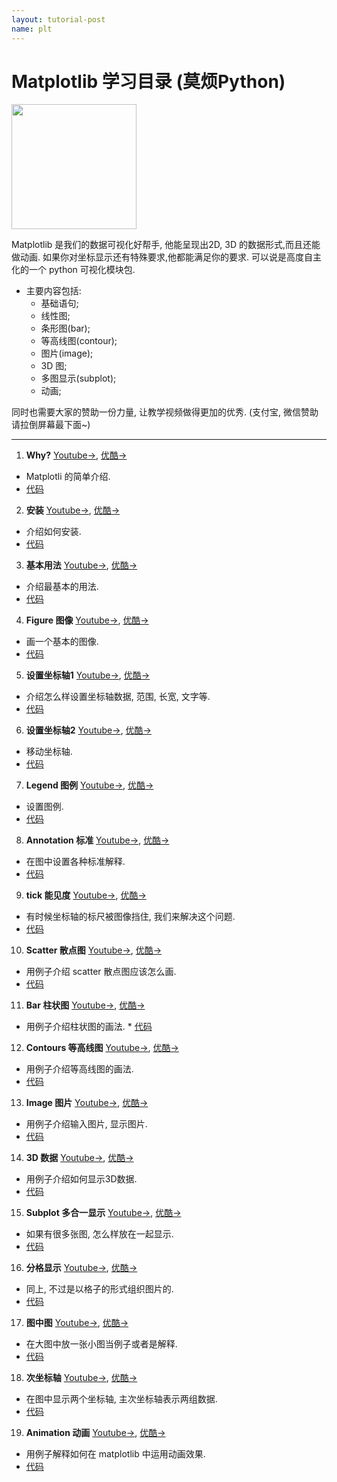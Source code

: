 ```yaml
---
layout: tutorial-post
name: plt
---
```

 
# Matplotlib 学习目录 (莫烦Python)
<img src="static/img/course-cover/plt.jpg" height="200">

Matplotlib 是我们的数据可视化好帮手, 他能呈现出2D, 3D 的数据形式,而且还能做动画. 如果你对坐标显示还有特殊要求,他都能满足你的要求.
可以说是高度自主化的一个 python 可视化模块包.


* 主要内容包括:
  * 基础语句;
  * 线性图;
  * 条形图(bar);
  * 等高线图(contour);
  * 图片(image);
  * 3D 图;
  * 多图显示(subplot);
  * 动画;


同时也需要大家的赞助一份力量, 让教学视频做得更加的优秀. (支付宝, 微信赞助请拉倒屏幕最下面~)

---


1. **Why?** [Youtube->](https://www.youtube.com/watch?v=dLrndCJzbzA&list=PLXO45tsB95cKiBRXYqNNCw8AUo6tYen3l&index=1), [优酷->](http://v.youku.com/v_show/id_XMTcxNTk3NTQ2NA==.html?f=28097045&o=1)
  * Matplotli 的简单介绍. 
  * [代码](https://github.com/MorvanZhou/tutorials/blob/master/matplotlibTUT/plt1_why.py)
  


2. **安装** [Youtube->](https://www.youtube.com/watch?v=F2K5hqLiBi0&index=2&list=PLXO45tsB95cKiBRXYqNNCw8AUo6tYen3l), [优酷->](http://v.youku.com/v_show/id_XMTcxNjAxMDAxNg==.html?f=28097045&o=1)
  * 介绍如何安装. 
  * [代码](https://github.com/MorvanZhou/tutorials/blob/master/matplotlibTUT/plt2_install.py)
  


3. **基本用法** [Youtube->](https://www.youtube.com/watch?v=4Y7f0znUT6E&index=3&list=PLXO45tsB95cKiBRXYqNNCw8AUo6tYen3l), [优酷->](http://v.youku.com/v_show/id_XMTcxNjA0MjM2MA==.html?f=28097045&o=1)
  * 介绍最基本的用法. 
  * [代码](https://github.com/MorvanZhou/tutorials/blob/master/matplotlibTUT/plt3_simple_plot.py)
  


4. **Figure 图像** [Youtube->](https://www.youtube.com/watch?v=5IuawGiZ7_0&list=PLXO45tsB95cKiBRXYqNNCw8AUo6tYen3l&index=4), [优酷->](http://v.youku.com/v_show/id_XMTcxNjA2OTM5Mg==.html?f=28097045&o=1)
  *  画一个基本的图像. 
  * [代码](https://github.com/MorvanZhou/tutorials/blob/master/matplotlibTUT/plt4_figure.py)
  


5. **设置坐标轴1** [Youtube->](https://www.youtube.com/watch?v=46EsDY8V6lQ&list=PLXO45tsB95cKiBRXYqNNCw8AUo6tYen3l&index=5), [优酷->](http://v.youku.com/v_show/id_XMTcxNjEyMDY4MA==.html?f=28097045&o=1)
  * 介绍怎么样设置坐标轴数据, 范围, 长宽, 文字等. 
  * [代码](https://github.com/MorvanZhou/tutorials/blob/master/matplotlibTUT/plt5_ax_setting1.py)
  


6. **设置坐标轴2** [Youtube->](https://www.youtube.com/watch?v=w83mFG5tyW4&list=PLXO45tsB95cKiBRXYqNNCw8AUo6tYen3l&index=6), [优酷->](http://v.youku.com/v_show/id_XMTcxNjE2MjkwMA==.html?f=28097045&o=1)
  * 移动坐标轴. 
  * [代码](https://github.com/MorvanZhou/tutorials/blob/master/matplotlibTUT/plt6_ax_setting2.py)
  


7. **Legend 图例** [Youtube->](https://www.youtube.com/watch?v=dGZyoX72iEg&index=7&list=PLXO45tsB95cKiBRXYqNNCw8AUo6tYen3l), [优酷->](http://v.youku.com/v_show/id_XMTcxNjE5MzA0OA==.html?f=28097045&o=1)
  * 设置图例. 
  * [代码](https://github.com/MorvanZhou/tutorials/blob/master/matplotlibTUT/plt7_legend.py)
  


8. **Annotation 标准** [Youtube->](https://www.youtube.com/watch?v=p7FoQqWk_Uo&list=PLXO45tsB95cKiBRXYqNNCw8AUo6tYen3l&index=8), [优酷->](http://v.youku.com/v_show/id_XMTcxNjI2OTIyNA==.html?f=28097045&o=1)
  * 在图中设置各种标准解释. 
  * [代码](https://github.com/MorvanZhou/tutorials/blob/master/matplotlibTUT/plt8_annotation.py)
  


9. **tick 能见度** [Youtube->](https://www.youtube.com/watch?v=zj-tXbuFY_4&list=PLXO45tsB95cKiBRXYqNNCw8AUo6tYen3l&index=9), [优酷->](http://v.youku.com/v_show/id_XMTcxNjI5NzEyMA==.html?f=28097045&o=1)
  * 有时候坐标轴的标尺被图像挡住, 我们来解决这个问题. 
  * [代码](https://github.com/MorvanZhou/tutorials/blob/master/matplotlibTUT/plt9_tick_visibility.py)
  


10. **Scatter 散点图** [Youtube->](https://www.youtube.com/watch?v=EPDaHAbLPs4&list=PLXO45tsB95cKiBRXYqNNCw8AUo6tYen3l&index=10), [优酷->](http://v.youku.com/v_show/id_XMTcxNjMzMDEyOA==.html?f=28097045&o=1)
  * 用例子介绍 scatter 散点图应该怎么画. 
  * [代码](https://github.com/MorvanZhou/tutorials/blob/master/matplotlibTUT/plt10_scatter.py)
  


11. **Bar 柱状图** [Youtube->](https://www.youtube.com/watch?v=dmGRCJIEWrE&list=PLXO45tsB95cKiBRXYqNNCw8AUo6tYen3l&index=11), [优酷->](http://v.youku.com/v_show/id_XMTcxNjM5NDI1Ng==.html?f=28097045&o=1)
  * 用例子介绍柱状图的画法. * [代码](https://github.com/MorvanZhou/tutorials/blob/master/matplotlibTUT/plt11_bar.py)
  


12. **Contours 等高线图** [Youtube->](https://www.youtube.com/watch?v=Sb4NKsYbULI&list=PLXO45tsB95cKiBRXYqNNCw8AUo6tYen3l&index=12), [优酷->](http://v.youku.com/v_show/id_XMTcyMTQ1MjAwNA==.html?f=28097045&o=1)
  * 用例子介绍等高线图的画法. 
  * [代码](https://github.com/MorvanZhou/tutorials/blob/master/matplotlibTUT/plt12_contours.py)
  


13. **Image 图片** [Youtube->](https://www.youtube.com/watch?v=rqR9429ajg4&list=PLXO45tsB95cKiBRXYqNNCw8AUo6tYen3l&index=13), [优酷->](http://v.youku.com/v_show/id_XMTcyMTM2NTA2NA==.html?f=28097045&o=1)
  * 用例子介绍输入图片, 显示图片. 
  * [代码](https://github.com/MorvanZhou/tutorials/blob/master/matplotlibTUT/plt13_image.py)
  


14. **3D 数据** [Youtube->](https://www.youtube.com/watch?v=P9ufukdL720&list=PLXO45tsB95cKiBRXYqNNCw8AUo6tYen3l&index=14), [优酷->](http://v.youku.com/v_show/id_XMTcyMTM2ODI5Mg==.html?f=28097045&o=1)
  * 用例子介绍如何显示3D数据. 
  * [代码](https://github.com/MorvanZhou/tutorials/blob/master/matplotlibTUT/plt14_3d.py)
  


15. **Subplot 多合一显示** [Youtube->](https://www.youtube.com/watch?v=Zm1cDw7DnUA&index=15&list=PLXO45tsB95cKiBRXYqNNCw8AUo6tYen3l), [优酷->](http://v.youku.com/v_show/id_XMTcyMTM3NjU2MA==.html?f=28097045&o=1)
  * 如果有很多张图, 怎么样放在一起显示. 
  * [代码](https://github.com/MorvanZhou/tutorials/blob/master/matplotlibTUT/plt15_subplot.py)
  


16. **分格显示** [Youtube->](https://www.youtube.com/watch?v=68OrRqH2B_s&index=16&list=PLXO45tsB95cKiBRXYqNNCw8AUo6tYen3l), [优酷->](http://v.youku.com/v_show/id_XMTcyMTQwMzY0MA==.html?f=28097045&o=1)
  * 同上, 不过是以格子的形式组织图片的. 
  * [代码](https://github.com/MorvanZhou/tutorials/blob/master/matplotlibTUT/plt16_grid_subplot.py)
  


17. **图中图** [Youtube->](https://www.youtube.com/watch?v=UqL589c8quk&index=17&list=PLXO45tsB95cKiBRXYqNNCw8AUo6tYen3l), [优酷->](http://v.youku.com/v_show/id_XMTcyMTQzNTUyMA==.html?f=28097045&o=1)
  * 在大图中放一张小图当例子或者是解释. 
  * [代码](https://github.com/MorvanZhou/tutorials/blob/master/matplotlibTUT/plt17_plot_in_plot.py)
  


18. **次坐标轴** [Youtube->](https://www.youtube.com/watch?v=cFO72oNbmZo&list=PLXO45tsB95cKiBRXYqNNCw8AUo6tYen3l&index=18), [优酷->](http://v.youku.com/v_show/id_XMTcyMTQ1OTkzMg==.html?f=28097045&o=1)
  * 在图中显示两个坐标轴, 主次坐标轴表示两组数据. 
  * [代码](https://github.com/MorvanZhou/tutorials/blob/master/matplotlibTUT/plt18_secondary_yaxis.py)
  


19. **Animation 动画** [Youtube->](https://www.youtube.com/watch?v=0g-AuWBTnyg&list=PLXO45tsB95cKiBRXYqNNCw8AUo6tYen3l&index=19), [优酷->](http://v.youku.com/v_show/id_XMTcyMTQ4MzQ5Mg==.html?f=28097045&o=1)
  * 用例子解释如何在 matplotlib 中运用动画效果. 
  * [代码](https://github.com/MorvanZhou/tutorials/blob/master/matplotlibTUT/plt19_animation.py)
  

